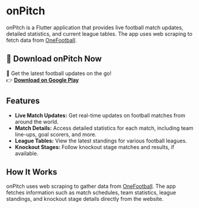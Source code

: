 # onPitch  

onPitch is a Flutter application that provides live football match updates, detailed statistics, and current league tables. The app uses web scraping to fetch data from [OneFootball](https://onefootball.com/en/matches).  

## 📲 Download onPitch Now  
🚀 Get the latest football updates on the go!  
👉 [**Download on Google Play**](https://play.google.com/store/apps/details?id=com.onPitch.app)  

## Features  

- **Live Match Updates:** Get real-time updates on football matches from around the world.  
- **Match Details:** Access detailed statistics for each match, including team line-ups, goal scorers, and more.  
- **League Tables:** View the latest standings for various football leagues.  
- **Knockout Stages:** Follow knockout stage matches and results, if available.  

## How It Works  

onPitch uses web scraping to gather data from [OneFootball](https://onefootball.com/en/matches). The app fetches information such as match schedules, team statistics, league standings, and knockout stage details directly from the website.  
